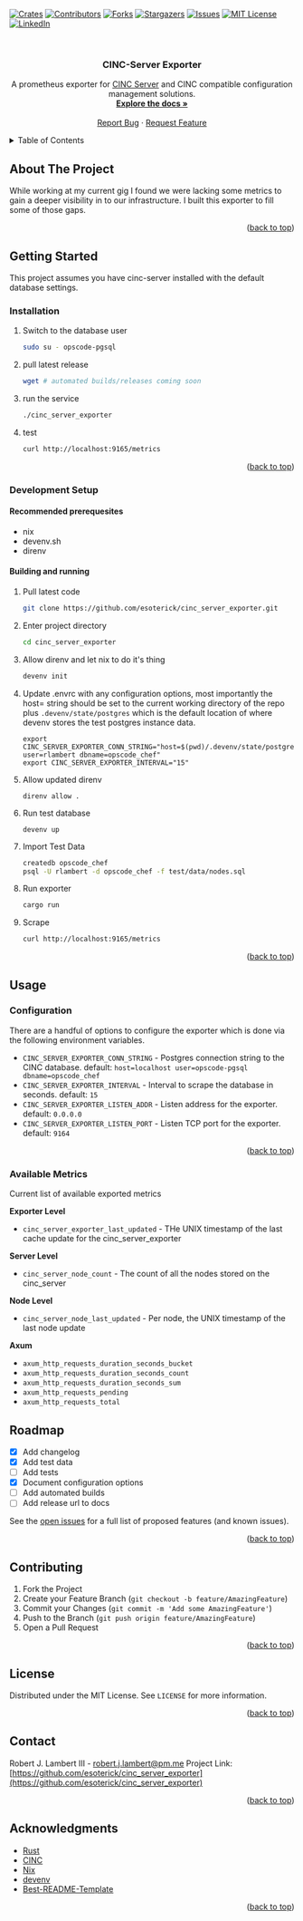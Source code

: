 <a name="readme-top"></a>

[![Crates][crates-io]][crates-io-url]
[![Contributors][contributors-shield]][contributors-url]
[![Forks][forks-shield]][forks-url]
[![Stargazers][stars-shield]][stars-url]
[![Issues][issues-shield]][issues-url]
[![MIT License][license-shield]][license-url]
[![LinkedIn][linkedin-shield]][linkedin-url]

<!-- PROJECT LOGO -->
<br />
<div align="center">
  <h3 align="center">CINC-Server Exporter</h3>

  <p align="center">
    A prometheus exporter for <a href="https://cinc.sh/">CINC Server</a> and CINC compatible configuration management solutions.
    <br />
    <a href="https://github.com/esoterick/cinc_server_exporter"><strong>Explore the docs »</strong></a>
    <br />
    <br />
    <a href="https://github.com/esoterick/cinc_server_exporter/issues">Report Bug</a>
    ·
    <a href="https://github.com/esoterick/cinc_server_exporter/issues">Request Feature</a>
  </p>
</div>

<!-- TABLE OF CONTENTS -->
<details>
  <summary>Table of Contents</summary>
  <ol>
    <li>
      <a href="#about-the-project">About The Project</a>
      <ul>
        <li><a href="#built-with">Built With</a></li>
      </ul>
    </li>
    <li>
      <a href="#getting-started">Getting Started</a>
      <ul>
        <li><a href="#installation">Installation</a></li>
        <li><a href="#development-setup">Development Setup</a>
            <ul>
                <li><a href="#recommended-prerequesites">Recommended prerequesites</a></li>
                <li><a href="#building-and-running">Building and running</a></li>
            </ul>
        </li>
      </ul>
    </li>
    <li><a href="#usage">Usage</a>
      <ul>
        <li><a href="#configuration">Configuration</a></li>
        <li><a href="#available-metrics">Available Metrics</a></li>
      </ul>
    </li>
    <li><a href="#roadmap">Roadmap</a></li>
    <li><a href="#contributing">Contributing</a></li>
    <li><a href="#license">License</a></li>
    <li><a href="#contact">Contact</a></li>
    <li><a href="#acknowledgments">Acknowledgments</a></li>
  </ol>
</details>

<!-- ABOUT THE PROJECT -->

## About The Project

While working at my current gig I found we were lacking some metrics to gain a deeper visibility in to our infrastructure. I built this exporter to fill some of those gaps.

<p align="right">(<a href="#readme-top">back to top</a>)</p>

<!-- GETTING STARTED -->

## Getting Started

This project assumes you have cinc-server installed with the default database settings.

### Installation

1. Switch to the database user
   ```sh
   sudo su - opscode-pgsql
   ```
2. pull latest release
   ```sh
   wget # automated builds/releases coming soon
   ```
3. run the service
   ```sh
   ./cinc_server_exporter
   ```
4. test
   ```sh
   curl http://localhost:9165/metrics
   ```

<p align="right">(<a href="#readme-top">back to top</a>)</p>

### Development Setup

#### Recommended prerequesites

- nix
- devenv.sh
- direnv

#### Building and running

1. Pull latest code

   ```sh
   git clone https://github.com/esoterick/cinc_server_exporter.git
   ```

2. Enter project directory

   ```sh
   cd cinc_server_exporter
   ```

3. Allow direnv and let nix to do it's thing

   ```sh
   devenv init
   ```

4. Update .envrc with any configuration options, most importantly the host= string should be set to the current working directory of the repo plus `.devenv/state/postgres` which is the default location of where devenv stores the test postgres instance data.

   ```
   export CINC_SERVER_EXPORTER_CONN_STRING="host=$(pwd)/.devenv/state/postgres user=rlambert dbname=opscode_chef"
   export CINC_SERVER_EXPORTER_INTERVAL="15"
   ```

5. Allow updated direnv

   ```
   direnv allow .
   ```

6. Run test database

   ```
   devenv up
   ```

7. Import Test Data

   ```sh
   createdb opscode_chef
   psql -U rlambert -d opscode_chef -f test/data/nodes.sql
   ```

8. Run exporter

   ```sh
   cargo run
   ```

9. Scrape
   ```sh
   curl http://localhost:9165/metrics
   ```

<p align="right">(<a href="#readme-top">back to top</a>)</p>

<!-- USAGE EXAMPLES -->

## Usage

### Configuration

There are a handful of options to configure the exporter which is done via the following environment variables.

- `CINC_SERVER_EXPORTER_CONN_STRING` - Postgres connection string to the CINC database. default: `host=localhost user=opscode-pgsql dbname=opscode_chef`
- `CINC_SERVER_EXPORTER_INTERVAL` - Interval to scrape the database in seconds. default: `15`
- `CINC_SERVER_EXPORTER_LISTEN_ADDR` - Listen address for the exporter. default: `0.0.0.0`
- `CINC_SERVER_EXPORTER_LISTEN_PORT` - Listen TCP port for the exporter. default: `9164`

<p align="right">(<a href="#readme-top">back to top</a>)</p>

<!-- ROADMAP -->

### Available Metrics

Current list of available exported metrics

**Exporter Level**

- `cinc_server_exporter_last_updated` - THe UNIX timestamp of the last cache update for the cinc_server_exporter

**Server Level**

- `cinc_server_node_count` - The count of all the nodes stored on the cinc_server

**Node Level**

- `cinc_server_node_last_updated` - Per node, the UNIX timestamp of the last node update

**Axum**

- `axum_http_requests_duration_seconds_bucket`
- `axum_http_requests_duration_seconds_count`
- `axum_http_requests_duration_seconds_sum`
- `axum_http_requests_pending`
- `axum_http_requests_total`

## Roadmap

- [x] Add changelog
- [x] Add test data
- [ ] Add tests
- [x] Document configuration options
- [ ] Add automated builds
- [ ] Add release url to docs

See the [open issues](https://github.com/esoterick/cinc_server_exporter/issues) for a full list of proposed features (and known issues).

<p align="right">(<a href="#readme-top">back to top</a>)</p>

<!-- CONTRIBUTING -->

## Contributing

1. Fork the Project
2. Create your Feature Branch (`git checkout -b feature/AmazingFeature`)
3. Commit your Changes (`git commit -m 'Add some AmazingFeature'`)
4. Push to the Branch (`git push origin feature/AmazingFeature`)
5. Open a Pull Request

<p align="right">(<a href="#readme-top">back to top</a>)</p>

<!-- LICENSE -->

## License

Distributed under the MIT License. See `LICENSE` for more information.

<p align="right">(<a href="#readme-top">back to top</a>)</p>

<!-- CONTACT -->

## Contact

Robert J. Lambert III - robert.j.lambert@pm.me
Project Link: [https://github.com/esoterick/cinc_server_exporter](https://github.com/esoterick/cinc_server_exporter)

<p align="right">(<a href="#readme-top">back to top</a>)</p>

<!-- ACKNOWLEDGMENTS -->

## Acknowledgments

- [Rust](https://www.rust-lang.org/)
- [CINC](https://cinc.sh/)
- [Nix](https://nixos.org/)
- [devenv](https://devenv.sh/)
- [Best-README-Template](https://github.com/othneildrew/Best-README-Template)

<p align="right">(<a href="#readme-top">back to top</a>)</p>

<!-- MARKDOWN LINKS & IMAGES -->

[contributors-shield]: https://img.shields.io/github/contributors/esoterick/cinc_server_exporter.svg?style=for-the-badge
[contributors-url]: https://github.com/esoterick/cinc_server_exporter/graphs/contributors
[forks-shield]: https://img.shields.io/github/forks/esoterick/cinc_server_exporter.svg?style=for-the-badge
[forks-url]: https://github.com/esoterick/cinc_server_exporter/network/members
[stars-shield]: https://img.shields.io/github/stars/esoterick/cinc_server_exporter.svg?style=for-the-badge
[stars-url]: https://github.com/esoterick/cinc_server_exporter/stargazers
[issues-shield]: https://img.shields.io/github/issues/esoterick/cinc_server_exporter.svg?style=for-the-badge
[issues-url]: https://github.com/esoterick/cinc_server_exporter/issues
[license-shield]: https://img.shields.io/github/license/esoterick/cinc_server_exporter.svg?style=for-the-badge
[license-url]: https://github.com/esoterick/cinc_server_exporter/blob/master/LICENSE.txt
[linkedin-shield]: https://img.shields.io/badge/-LinkedIn-black.svg?style=for-the-badge&logo=linkedin&colorB=555
[linkedin-url]: https://linkedin.com/in/rlambert
[crates-io]: https://img.shields.io/crates/dv/cinc_server_exporter/0.1.5?style=for-the-badge
[crates-io-url]: https://crates.io/crates/cinc_server_exporter
